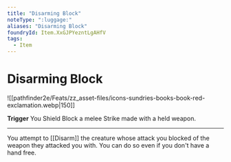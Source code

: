 ```yaml
---
title: "Disarming Block"
noteType: ":luggage:"
aliases: "Disarming Block"
foundryId: Item.XxGJPYezntLgAHfV
tags:
  - Item
---
```


# Disarming Block
![[pathfinder2e/Feats/zz_asset-files/icons-sundries-books-book-red-exclamation.webp|150]]

**Trigger** You Shield Block a melee Strike made with a held weapon.

* * *

You attempt to [[Disarm]] the creature whose attack you blocked of the weapon they attacked you with. You can do so even if you don't have a hand free.
